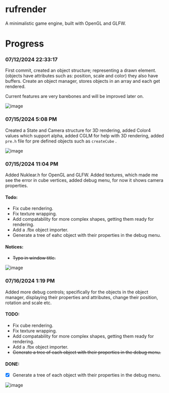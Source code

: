 # rufrender

A minimalistic game engine, built with OpenGL and GLFW.

# Progress

### 07/12/2024 22:33:17

First commit, created an object structure; representing a drawn element. (objects have attributes such as: position, scale and color)
they also have buffers. Create an object manager, stores objects in an array and each get rendered.

Current features are very barebones and will be improved later on.

![image](https://github.com/user-attachments/assets/e8ce73ea-490c-4ac1-8aba-d24e818e2204)

### 07/15/2024 5:08 PM

Created a State and Camera structure for 3D rendering, added Color4 values which support alpha, added CGLM for help with 3D rendering, added `pre.h` file for pre defined objects such as `createCube` .

![image](https://github.com/user-attachments/assets/2959890d-c8e8-4b16-b170-415a0e54f3c4)

### 07/15/2024 11:04 PM

Added Nuklear.h for OpenGL and GLFW. Added textures, which made me see the error in cube vertices, added debug menu, for now it shows camera properties.

#### Todo:
* Fix cube rendering.
* Fix texture wrapping.
* Add compatability for more complex shapes, getting them ready for rendering.
* Add a .fbx object importer.
* Generate a tree of eahc object with their properties in the debug menu.

#### Notices:
* ~~Typo in window title.~~

![image](https://github.com/user-attachments/assets/6f21d959-b4e4-4132-86d3-760f1f1dfa89)

### 07/16/2024 1:19 PM

Added more debug controls; specifically for the objects in the object manager, displaying their properties and attributes, change their position, rotation and scale etc.

#### TODO:
* Fix cube rendering.
* Fix texture wrapping.
* Add compatability for more complex shapes, getting them ready for rendering.
* Add a .fbx object importer.
* ~~Generate a tree of each object with their properties in the debug menu.~~

#### DONE:
- [x] Generate a tree of each object with their properties in the debug menu.

![image](https://github.com/user-attachments/assets/2c4c52b1-fd10-4f1e-9bd9-954155d69503)


